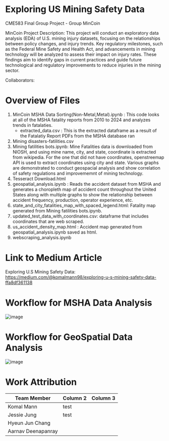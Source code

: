 # Exploring US Mining Safety Data
CME583 Final Group Project - Group MinCoin

MinCoin Project Description:
This project will conduct an exploratory data analysis (EDA) of U.S. mining injury datasets, focusing on the relationships between policy changes, and injury trends. Key regulatory milestones, such as the Federal Mine Safety and Health Act, and advancements in mining technology will be analyzed to assess their impact on injury rates. These findings aim to identify gaps in current practices and guide future technological and regulatory improvements to reduce injuries in the mining sector.

Collaborators:

# Overview of Files
1. MinCoin MSHA Data Sorting(Non-Metal,Metal).ipynb : This code looks at all of the MSHA fatality reports from 2010 to 2024 and analyzes trends in fatalaties.  
   - extracted_data.csv : This is the extracted dataframe as a result of the Fatalatiy Report PDFs from the MSHA database ran
2. Mining disasters-fatilities.csv
3. Mining fatilities bots.ipynb: Mine Fatalities data is downloaded from NIOSH, and using mine name, city, and state, coordinate is extracted from wikipedia. For the one that did not have coordinates, openstreemap API is used to extract coordinates using city and state. Various graphs are demonstrated to conduct geospacial analysis and show correlation of safety regulations and improvememnt of mining technology. 
4. Tesseract Download.html
5. geospatial_analysis.ipynb : Reads the accident dataset from MSHA and generates a choropleth map of accident count throughout the United States along with multiple graphs to show the relationship between accident frequency, production, operator experience, etc. 
6. state_and_city_fatalities_map_with_spaced_legend.html: Fatality map generated from Mining fatilities bots.ipynb.
7. updated_test_data_with_coordinates.csv: dataframe that includes coordinates that are web scraped. 
8. us_accident_density_map.html : Accident map generated from geospatial_analysis.ipynb saved as html. 
9. webscraping_analysis.ipynb

# Link to Medium Article
Exploring U.S Mining Safety Data: https://medium.com/@komalmann98/exploring-u-s-mining-safety-data-ffa8df361138

# Workflow for MSHA Data Analysis
![image](https://github.com/user-attachments/assets/8a955653-b3a1-43cc-bab2-2359d47246ec)

# Workflow for GeoSpatial Data Analysis
![image](https://github.com/user-attachments/assets/b1a921c2-5a7e-40ee-89c1-e930c4a65152)

# Work Attribution
| Team Member | Column 2 | Column 3 |
|----------|----------|----------|
Komal Mann | test 
Jessie Jung|test
Hyeun Jun Chang|
Aarnav Deenapanray|



   

